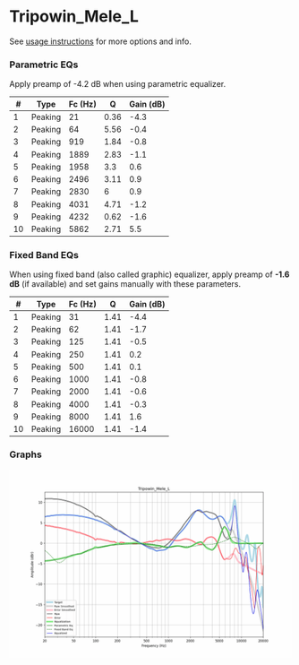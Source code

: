 # Tripowin_Mele_L
See [usage instructions](https://github.com/jaakkopasanen/AutoEq#usage) for more options and info.

### Parametric EQs
Apply preamp of -4.2 dB when using parametric equalizer.

|   # | Type    |   Fc (Hz) |    Q |   Gain (dB) |
|-----|---------|-----------|------|-------------|
|   1 | Peaking |        21 | 0.36 |        -4.3 |
|   2 | Peaking |        64 | 5.56 |        -0.4 |
|   3 | Peaking |       919 | 1.84 |        -0.8 |
|   4 | Peaking |      1889 | 2.83 |        -1.1 |
|   5 | Peaking |      1958 | 3.3  |         0.6 |
|   6 | Peaking |      2496 | 3.11 |         0.9 |
|   7 | Peaking |      2830 | 6    |         0.9 |
|   8 | Peaking |      4031 | 4.71 |        -1.2 |
|   9 | Peaking |      4232 | 0.62 |        -1.6 |
|  10 | Peaking |      5862 | 2.71 |         5.5 |

### Fixed Band EQs
When using fixed band (also called graphic) equalizer, apply preamp of **-1.6 dB** (if available) and set gains manually with these parameters.

|   # | Type    |   Fc (Hz) |    Q |   Gain (dB) |
|-----|---------|-----------|------|-------------|
|   1 | Peaking |        31 | 1.41 |        -4.4 |
|   2 | Peaking |        62 | 1.41 |        -1.7 |
|   3 | Peaking |       125 | 1.41 |        -0.5 |
|   4 | Peaking |       250 | 1.41 |         0.2 |
|   5 | Peaking |       500 | 1.41 |         0.1 |
|   6 | Peaking |      1000 | 1.41 |        -0.8 |
|   7 | Peaking |      2000 | 1.41 |        -0.6 |
|   8 | Peaking |      4000 | 1.41 |        -0.3 |
|   9 | Peaking |      8000 | 1.41 |         1.6 |
|  10 | Peaking |     16000 | 1.41 |        -1.4 |

### Graphs
![](./Tripowin_Mele_L.png)
